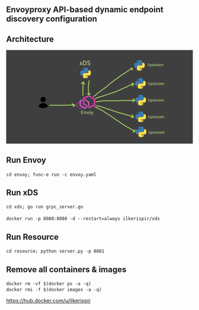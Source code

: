 ## Envoyproxy API-based dynamic endpoint discovery configuration

## Architecture
![Architecture](architecture.png)

## Run Envoy
```
cd envoy; func-e run -c envoy.yaml
```

## Run xDS
```
cd xds; go run grpc_server.go

docker run -p 8080:8080 -d --restart=always ilkerispir/xds
```

## Run Resource
```
cd resource; python server.py -p 8081
```

## Remove all containers & images
```
docker rm -vf $(docker ps -a -q)
docker rmi -f $(docker images -a -q)
```

https://hub.docker.com/u/ilkerispir